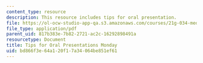 ```yaml
---
content_type: resource
description: This resource includes tips for oral presentation.
file: https://ol-ocw-studio-app-qa.s3.amazonaws.com/courses/21g-034-media-education-and-the-marketplace-fall-2005/bd866f3e64a120f17a34064be851ef61_MIT21G_034F05_tipsfororalp.pdf
file_type: application/pdf
parent_uid: 817b383e-7b82-2721-ac2c-16292898491a
resourcetype: Document
title: Tips for Oral Presentations Monday
uid: bd866f3e-64a1-20f1-7a34-064be851ef61
---
```

